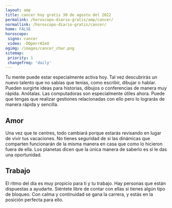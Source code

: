 ```yaml
---
layout: amp
title: cancer hoy gratis 30 de agosto del 2022 
permalink: /horoscopo-diario-gratis/amp/cancer/
normallink: /horoscopo-diario-gratis/cancer/
home: FALSE
horoscopo:
 signo: cancer
 video: -DQpmrrAIeU
ogimg: /images/cancer_char.png
sitemap:
 priority: 1
 changefreq: 'daily'
---
```



Tu mente puede estar especialmente activa hoy. Tal vez descubrirás un nuevo talento que no sabías que tenías, como escribir, dibujar o hablar. Pueden surgirte ideas para historias, dibujos o conferencias de manera muy rápida. Anótalas. Las computadoras son especialmente útiles ahora. Puede que tengas que realizar gestiones relacionadas con ello pero lo lograrás de manera rápida y sencilla.

## Amor

Una vez que te centres, todo cambiará porque estarás revisando en lugar de vivir tus vacaciones. No tienes seguridad de si las dinámicas que comparten funcionarán de la misma manera en casa que como lo hicieron fuera de ella. Los planetas dicen que la única manera de saberlo es si le das una oportunidad.

## Trabajo

El ritmo del día es muy propicio para ti y tu trabajo. Hay personas que están dispuestas a ayudarte. Siéntete libre de contar con ellas si tienes algún tipo de bloqueo. Con calma y continuidad se gana la carrera, y estás en la posición perfecta para ello.
